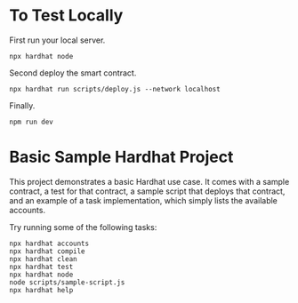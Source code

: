 # To Test Locally

First run your local server.

```shell 
npx hardhat node
```

Second deploy the smart contract.

```shell
npx hardhat run scripts/deploy.js --network localhost
```

Finally.

```shell
npm run dev 
```
# Basic Sample Hardhat Project

This project demonstrates a basic Hardhat use case. It comes with a sample contract, a test for that contract, a sample script that deploys that contract, and an example of a task implementation, which simply lists the available accounts.

Try running some of the following tasks:

```shell
npx hardhat accounts
npx hardhat compile
npx hardhat clean
npx hardhat test
npx hardhat node
node scripts/sample-script.js
npx hardhat help
```
